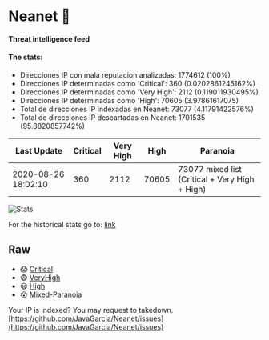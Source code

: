 # Neanet :hocho:
#### Threat intelligence feed
#### The stats:

- Direcciones IP con mala reputacion analizadas: 1774612 (100%)
- Direcciones IP determinadas como 'Critical':  360 (0.0202861245162%)
- Direcciones IP determinadas como 'Very High':  2112 (0.119011930495%)
- Direcciones IP determinadas como 'High':  70605 (3.97861617075)
- Total de direcciones IP indexadas en Neanet:  73077 (4.11791422576%)
- Total de direcciones IP descartadas en Neanet:  1701535 (95.8820857742%)

| Last Update | Critical | Very High | High | Paranoia |
| --- | --- | --- | --- | --- |
| 2020-08-26 18:02:10 | 360 | 2112 | 70605 | 73077 mixed list (Critical + Very High + High)|

![Stats](https://docs.google.com/spreadsheets/d/e/2PACX-1vSnaNMIXVabIpDJjufMlzH7poXnshF3mgd8Is1g9ytUEzVsP5my4Trn8f-xkoLLQ38xpL3HtmUexLo6/pubchart?oid=501124687&format=image)

For the historical stats go to: [link](/stats.csv)
## Raw
- :scream: [Critical](https://raw.githubusercontent.com/JavaGarcia/Neanet/master/blacklists/neanet_critical.txt)
- :fearful: [VeryHigh](https://raw.githubusercontent.com/JavaGarcia/Neanet/master/blacklists/neanet_veryHigh.txtt)
- :frowning: [High](https://raw.githubusercontent.com/JavaGarcia/Neanet/master/blacklists/neanet_high.txt)
- :dizzy_face: [Mixed-Paranoia](https://raw.githubusercontent.com/JavaGarcia/Neanet/master/blacklists/neanet_all.txt)


Your IP is indexed? You may request to takedown. [https://github.com/JavaGarcia/Neanet/issues](https://github.com/JavaGarcia/Neanet/issues)

















































































































































































































































































































































































































































































